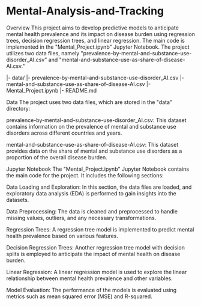 # Mental-Analysis-and-Tracking
Overview
This project aims to develop predictive models to anticipate mental health prevalence and its impact on disease burden using regression trees, decision regression trees, and linear regression. The main code is implemented in the "Mental_Project.ipynb" Jupyter Notebook. The project utilizes two data files, namely "prevalence-by-mental-and-substance-use-disorder_AI.csv" and "mental-and-substance-use-as-share-of-disease-AI.csv."

|- data/
   |- prevalence-by-mental-and-substance-use-disorder_AI.csv
   |- mental-and-substance-use-as-share-of-disease-AI.csv
|- Mental_Project.ipynb
|- README.md

Data
The project uses two data files, which are stored in the "data" directory:

prevalence-by-mental-and-substance-use-disorder_AI.csv: This dataset contains information on the prevalence of mental and substance use disorders across different countries and years.

mental-and-substance-use-as-share-of-disease-AI.csv: This dataset provides data on the share of mental and substance use disorders as a proportion of the overall disease burden.

Jupyter Notebook
The "Mental_Project.ipynb" Jupyter Notebook contains the main code for the project. It includes the following sections:

Data Loading and Exploration: In this section, the data files are loaded, and exploratory data analysis (EDA) is performed to gain insights into the datasets.

Data Preprocessing: The data is cleaned and preprocessed to handle missing values, outliers, and any necessary transformations.

Regression Trees: A regression tree model is implemented to predict mental health prevalence based on various features.

Decision Regression Trees: Another regression tree model with decision splits is employed to anticipate the impact of mental health on disease burden.

Linear Regression: A linear regression model is used to explore the linear relationship between mental health prevalence and other variables.

Model Evaluation: The performance of the models is evaluated using metrics such as mean squared error (MSE) and R-squared.

